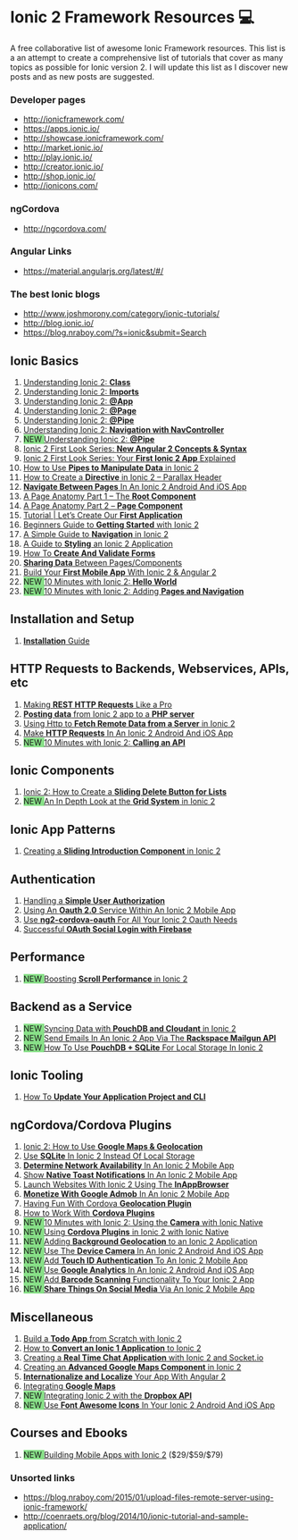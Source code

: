 # Ionic 2 Framework Resources  :computer:
A free collaborative list of awesome Ionic Framework resources.
This list is a an attempt to create a comprehensive list of tutorials that cover as many topics as possible for Ionic version 2.
I will update this list as I discover new posts and as new posts are suggested.

### Developer pages
* http://ionicframework.com/
* https://apps.ionic.io/
* http://showcase.ionicframework.com/
* http://market.ionic.io/
* http://play.ionic.io/
* http://creator.ionic.io/
* http://shop.ionic.io/
* http://ionicons.com/

### ngCordova
* http://ngcordova.com/

### Angular Links
* https://material.angularjs.org/latest/#/

### The best Ionic blogs
* http://www.joshmorony.com/category/ionic-tutorials/
* http://blog.ionic.io/
* https://blog.nraboy.com/?s=ionic&submit=Search



<h2>Ionic Basics</h2>
<ol>
<li><a href="http://mcgivery.com/understanding-ionic-2-class/" target="_blank">Understanding Ionic 2: <strong>Class</strong></a></li>
<li><a href="http://mcgivery.com/understanding-ionic-2-imports/" target="_blank">Understanding Ionic 2: <strong>Imports</strong></a></li>
<li><a href="http://mcgivery.com/understanding-ionic-2-app/" target="_blank">Understanding Ionic 2: <strong>@App</strong></a></li>
<li><a href="http://mcgivery.com/understanding-ionic-2-page/" target="_blank">Understanding Ionic 2: <strong>@Page</strong></a></li>
<li><a href="http://mcgivery.com/understanding-ionic-2-pipe/" target="_blank">Understanding Ionic 2: <strong>@Pipe</strong></a></li>
<li><a href="http://mcgivery.com/understanding-ionic-2-navigation-navcontroller/" target="_blank">Understanding Ionic 2: <strong>Navigation with NavController</strong></a></li>
<li><span class="listPostNew" style="background: rgba(92, 214, 92, 0.72);">NEW </span><a href="http://mcgivery.com/understanding-ionic-2-pipe/" target="_blank">Understanding Ionic 2: <strong>@Pipe</strong></a></li>
<li><a href="http://www.joshmorony.com/ionic-2-first-look-series-new-angular-2-concepts-syntax/" onclick="_gaq.push(['_trackEvent', 'outbound-article', 'http://www.joshmorony.com/ionic-2-first-look-series-new-angular-2-concepts-syntax/', 'Ionic 2 First Look Series: New Angular 2 Concepts &amp; Syntax']);" target="_blank">Ionic 2 First Look Series: <strong>New Angular 2 Concepts &amp; Syntax</strong></a></li>
<li><a href="http://www.joshmorony.com/ionic-2-first-look-series-your-first-ionic-2-app-explained/" onclick="_gaq.push(['_trackEvent', 'outbound-article', 'http://www.joshmorony.com/ionic-2-first-look-series-your-first-ionic-2-app-explained/', 'Ionic 2 First Look Series: Your First Ionic 2 App Explained']);" target="_blank">Ionic 2 First Look Series: Your <strong>First Ionic 2 App</strong> Explained</a></li>
<li><a href="http://www.joshmorony.com/how-to-use-pipes-to-manipulate-data-in-ionic-2/" onclick="_gaq.push(['_trackEvent', 'outbound-article', 'http://www.joshmorony.com/how-to-use-pipes-to-manipulate-data-in-ionic-2/', 'How to Use Pipes to Manipulate Data in Ionic 2']);" target="_blank">How to Use <strong>Pipes to Manipulate Data</strong> in Ionic 2</a></li>
<li><a href="http://www.joshmorony.com/how-to-create-a-directive-in-ionic-2-parallax-header/" onclick="_gaq.push(['_trackEvent', 'outbound-article', 'http://www.joshmorony.com/how-to-create-a-directive-in-ionic-2-parallax-header/', 'How to Create a Directive in Ionic 2 – Parallax Header']);" target="_blank">How to Create a <strong>Directive</strong> in Ionic 2 – Parallax Header</a></li>
<li><a href="https://www.thepolyglotdeveloper.com/2015/12/navigate-between-pages-in-an-ionic-2-android-and-ios-app/" onclick="_gaq.push(['_trackEvent', 'outbound-article', 'https://www.thepolyglotdeveloper.com/2015/12/navigate-between-pages-in-an-ionic-2-android-and-ios-app/', 'Navigate Between Pages In An Ionic 2 Android And iOS App']);" target="_blank"><strong>Navigate Between Pages</strong> In An Ionic 2 Android And iOS App</a></li>
<li><a href="http://www.gajotres.net/ionic-2-a-page-anatomy-part-1-the-root-component/" onclick="_gaq.push(['_trackEvent', 'outbound-article', 'http://www.gajotres.net/ionic-2-a-page-anatomy-part-1-the-root-component/', 'A Page Anatomy Part 1 – The Root Component']);" target="_blank">A Page Anatomy Part 1 – The <strong>Root Component</strong></a></li>
<li><a href="http://www.gajotres.net/ionic-2-a-page-anatomy-part-2-page-components/" onclick="_gaq.push(['_trackEvent', 'outbound-article', 'http://www.gajotres.net/ionic-2-a-page-anatomy-part-2-page-components/', 'A Page Anatomy Part 2 – Page Component']);" target="_blank">A Page Anatomy Part 2 – <strong>Page Component</strong></a></li>
<li><a href="http://www.gajotres.net/ionic-2-tutorial-lets-create-our-first-application/" onclick="_gaq.push(['_trackEvent', 'outbound-article', 'http://www.gajotres.net/ionic-2-tutorial-lets-create-our-first-application/', 'Tutorial | Let’s Create Our First Application']);" target="_blank">Tutorial | Let’s Create Our <strong>First Application</strong></a></li>
<li><a href="http://www.joshmorony.com/beginners-guide-to-getting-started-with-ionic-2/" onclick="_gaq.push(['_trackEvent', 'outbound-article', 'http://www.joshmorony.com/beginners-guide-to-getting-started-with-ionic-2/', 'Beginners Guide to Getting Started with Ionic 2']);" target="_blank">Beginners Guide to <strong>Getting Started</strong> with Ionic 2</a></li>
<li><a href="http://www.joshmorony.com/a-simple-guide-to-navigation-in-ionic-2/" onclick="_gaq.push(['_trackEvent', 'outbound-article', 'http://www.joshmorony.com/a-simple-guide-to-navigation-in-ionic-2/', 'A Simple Guide to Navigation in Ionic 2']);" target="_blank">A Simple Guide to <strong>Navigation</strong> in Ionic 2</a></li>
<li><a href="http://www.joshmorony.com/a-guide-to-styling-an-ionic-2-application/" onclick="_gaq.push(['_trackEvent', 'outbound-article', 'http://www.joshmorony.com/a-guide-to-styling-an-ionic-2-application/', 'A Guide to Styling an Ionic 2 Application']);" target="_blank">A Guide to <strong>Styling</strong> an Ionic 2 Application</a></li>
<li><a href="http://www.gajotres.net/ionic-2-how-o-create-and-validate-forms/" onclick="_gaq.push(['_trackEvent', 'outbound-article', 'http://www.gajotres.net/ionic-2-how-o-create-and-validate-forms/', 'How To Create And Validate Forms']);" target="_blank">How To <strong>Create And Validate Forms</strong></a></li>
<li><a href="http://www.gajotres.net/ionic-2-sharing-data-between-pagescomponents/" onclick="_gaq.push(['_trackEvent', 'outbound-article', 'http://www.gajotres.net/ionic-2-sharing-data-between-pagescomponents/', 'Sharing Data Between Pages/Components']);" target="_blank"><strong>Sharing Data</strong> Between Pages/Components</a></li>
<li><a href="http://gonehybrid.com/build-your-first-mobile-app-with-ionic-2-angular-2/" onclick="_gaq.push(['_trackEvent', 'outbound-article', 'http://gonehybrid.com/build-your-first-mobile-app-with-ionic-2-angular-2/', 'Build Your First Mobile App With Ionic 2 &amp; Angular 2']);" target="_blank">Build Your <strong>First Mobile App</strong> With Ionic 2 &amp; Angular 2</a></li>
<li><span class="listPostNew" style="background: rgba(92, 214, 92, 0.72);">NEW </span><a href="http://blog.ionic.io/10-minutes-with-ionic-2-hello-world/" onclick="_gaq.push(['_trackEvent', 'outbound-article', 'http://blog.ionic.io/10-minutes-with-ionic-2-hello-world/', '10 Minutes with Ionic 2: Hello World']);" target="_blank">10 Minutes with Ionic 2: <strong>Hello World</strong></a></li>
<li><span class="listPostNew" style="background: rgba(92, 214, 92, 0.72);">NEW </span><a href="http://blog.ionic.io/10-minutes-with-ionic-2-adding-pages-and-navigation/" onclick="_gaq.push(['_trackEvent', 'outbound-article', 'http://blog.ionic.io/10-minutes-with-ionic-2-adding-pages-and-navigation/', '10 Minutes with Ionic 2: Adding Pages and Navigation']);" target="_blank">10 Minutes with Ionic 2: Adding <strong>Pages and Navigation</strong></a></li>
</ol>
<h2>Installation and Setup</h2>
<ol>
<li><a href="http://www.gajotres.net/ionic-2-installation-guide/" onclick="_gaq.push(['_trackEvent', 'outbound-article', 'http://www.gajotres.net/ionic-2-installation-guide/', 'Installation Guide']);" target="_blank"><strong>Installation</strong> Guide</a></li>
</ol>
<h2>HTTP Requests to Backends, Webservices, APIs, etc</h2>
<ol>
<li><a href="http://www.gajotres.net/ionic-2-making-rest-http-requests-like-a-pro/" onclick="_gaq.push(['_trackEvent', 'outbound-article', 'http://www.gajotres.net/ionic-2-making-rest-http-requests-like-a-pro/', 'Making REST HTTP Requests Like a Pro']);" target="_blank">Making <strong>REST HTTP Requests</strong> Like a Pro</a></li>
<li><a href="http://www.nikola-breznjak.com/blog/ionic2/posting-data-from-ionic-2-app/" onclick="_gaq.push(['_trackEvent', 'outbound-article', 'http://www.nikola-breznjak.com/blog/ionic2/posting-data-from-ionic-2-app/', 'Posting data from Ionic 2 app to a PHP server']);" target="_blank"><strong>Posting data</strong> from Ionic 2 app to a <strong>PHP server</strong></a></li>
<li><a href="http://www.joshmorony.com/using-http-to-fetch-remote-data-from-a-server-in-ionic-2/" onclick="_gaq.push(['_trackEvent', 'outbound-article', 'http://www.joshmorony.com/using-http-to-fetch-remote-data-from-a-server-in-ionic-2/', 'Using Http to Fetch Remote Data from a Server in Ionic 2']);" target="_blank">Using Http to <strong>Fetch Remote Data from a Server</strong> in Ionic 2</a></li>
<li><a href="https://www.thepolyglotdeveloper.com/2016/01/make-http-requests-in-an-ionic-2-android-and-ios-app/" onclick="_gaq.push(['_trackEvent', 'outbound-article', 'https://www.thepolyglotdeveloper.com/2016/01/make-http-requests-in-an-ionic-2-android-and-ios-app/', 'Make HTTP Requests In An Ionic 2 Android And iOS App']);" target="_blank">Make <strong>HTTP Requests</strong> In An Ionic 2 Android And iOS App</a></li>
<li><span class="listPostNew" style="background: rgba(92, 214, 92, 0.72);">NEW </span><a href="http://blog.ionic.io/10-minutes-with-ionic-2-calling-an-api/" onclick="_gaq.push(['_trackEvent', 'outbound-article', 'http://blog.ionic.io/10-minutes-with-ionic-2-calling-an-api/', '10 Minutes with Ionic 2: Calling an API']);" target="_blank">10 Minutes with Ionic 2: <strong>Calling an API</strong></a></li>
</ol>
<h2>Ionic Components</h2>
<ol>
<li><a href="http://www.joshmorony.com/ionic-2-how-to-create-a-sliding-delete-button-for-lists/" onclick="_gaq.push(['_trackEvent', 'outbound-article', 'http://www.joshmorony.com/ionic-2-how-to-create-a-sliding-delete-button-for-lists/', 'Ionic 2: How to Create a Sliding Delete Button for Lists']);" target="_blank">Ionic 2: How to Create a <strong>Sliding Delete Button for Lists</strong></a></li>
<li><span class="listPostNew" style="background: rgba(92, 214, 92, 0.72);">NEW </span><a href="http://www.joshmorony.com/an-in-depth-look-at-the-grid-system-in-ionic-2/" onclick="_gaq.push(['_trackEvent', 'outbound-article', 'http://www.joshmorony.com/an-in-depth-look-at-the-grid-system-in-ionic-2/', 'An In Depth Look at the Grid System in Ionic 2']);" target="_blank">An In Depth Look at the <strong>Grid System</strong> in Ionic 2</a></li>
</ol>
<h2>Ionic App Patterns</h2>
<ol>
<li><a href="http://www.joshmorony.com/creating-a-sliding-introduction-component-in-ionic-2/" onclick="_gaq.push(['_trackEvent', 'outbound-article', 'http://www.joshmorony.com/creating-a-sliding-introduction-component-in-ionic-2/', 'Creating a Sliding Introduction Component in Ionic 2']);" target="_blank">Creating a <strong>Sliding Introduction Component</strong> in Ionic 2</a></li>
</ol>
<h2>Authentication</h2>
<ol>
<li><a href="http://www.gajotres.net/ionic-2-handling-a-simple-user-authorization/" onclick="_gaq.push(['_trackEvent', 'outbound-article', 'http://www.gajotres.net/ionic-2-handling-a-simple-user-authorization/', 'Handling a Simple User Authorization']);" target="_blank">Handling a <strong>Simple User Authorization</strong></a></li>
<li><a href="https://www.thepolyglotdeveloper.com/2016/01/using-an-oauth-2-0-service-within-an-ionic-2-mobile-app/" onclick="_gaq.push(['_trackEvent', 'outbound-article', 'https://www.thepolyglotdeveloper.com/2016/01/using-an-oauth-2-0-service-within-an-ionic-2-mobile-app/', 'Using An Oauth 2.0 Service Within An Ionic 2 Mobile App']);" target="_blank">Using An <strong>Oauth 2.0</strong> Service Within An Ionic 2 Mobile App</a></li>
<li><a href="https://www.thepolyglotdeveloper.com/2016/01/use-ng2-cordova-oauth-for-all-your-ionic-2-oauth-needs/" onclick="_gaq.push(['_trackEvent', 'outbound-article', 'https://www.thepolyglotdeveloper.com/2016/01/use-ng2-cordova-oauth-for-all-your-ionic-2-oauth-needs/', 'Use ng2-cordova-oauth For All Your Ionic 2 Oauth Needs']);" target="_blank">Use <strong>ng2-cordova-oauth</strong> For All Your Ionic 2 Oauth Needs</a></li>
<li><a href="http://www.gajotres.net/ionic-2-succesfull-oauth-social-login-with-firebase/" onclick="_gaq.push(['_trackEvent', 'outbound-article', 'http://www.gajotres.net/ionic-2-succesfull-oauth-social-login-with-firebase/', 'Successful OAuth Social Login with Firebase']);" target="_blank">Successful <strong>OAuth Social Login with Firebase</strong></a></li>
</ol>
<h2>Performance</h2>
<ol>
<li><span class="listPostNew" style="background: rgba(92, 214, 92, 0.72);">NEW </span><a href="http://www.joshmorony.com/boosting-scroll-performance-in-ionic-2/" onclick="_gaq.push(['_trackEvent', 'outbound-article', 'http://www.joshmorony.com/boosting-scroll-performance-in-ionic-2/', 'Boosting Scroll Performance in Ionic 2']);" target="_blank">Boosting <strong>Scroll Performance</strong> in Ionic 2</a></li>
</ol>
<h2>Backend as a Service</h2>
<ol>
<li><span class="listPostNew" style="background: rgba(92, 214, 92, 0.72);">NEW </span><a href="http://www.joshmorony.com/syncing-data-with-pouchdb-and-cloudant-in-ionic-2/" onclick="_gaq.push(['_trackEvent', 'outbound-article', 'http://www.joshmorony.com/syncing-data-with-pouchdb-and-cloudant-in-ionic-2/', 'Syncing Data with PouchDB and Cloudant in Ionic 2']);" target="_blank">Syncing Data with <strong>PouchDB and Cloudant</strong> in Ionic 2</a></li>
<li><span class="listPostNew" style="background: rgba(92, 214, 92, 0.72);">NEW </span><a href="https://www.thepolyglotdeveloper.com/2016/05/send-emails-ionic-2-mobile-app-via-rackspace-mailgun-api/" onclick="_gaq.push(['_trackEvent', 'outbound-article', 'https://www.thepolyglotdeveloper.com/2016/05/send-emails-ionic-2-mobile-app-via-rackspace-mailgun-api/', 'Send Emails In An Ionic 2 App Via The Rackspace Mailgun API']);" target="_blank">Send Emails In An Ionic 2 App Via The <strong>Rackspace Mailgun API</strong></a></li>
<li><span class="listPostNew" style="background: rgba(92, 214, 92, 0.72);">NEW </span><a href="http://gonehybrid.com/how-to-use-pouchdb-sqlite-for-local-storage-in-ionic-2/" onclick="_gaq.push(['_trackEvent', 'outbound-article', 'http://gonehybrid.com/how-to-use-pouchdb-sqlite-for-local-storage-in-ionic-2/', 'How To Use PouchDB + SQLite For Local Storage In Ionic 2']);" target="_blank">How To Use <strong>PouchDB + SQLite</strong> For Local Storage In Ionic 2</a></li>
</ol>
<h2>Ionic Tooling</h2>
<ol>
<li><a href="http://www.gajotres.net/ionic-2-how-to-update-your-application-project-and-cli/" onclick="_gaq.push(['_trackEvent', 'outbound-article', 'http://www.gajotres.net/ionic-2-how-to-update-your-application-project-and-cli/', 'How To Update Your Application Project and CLI']);" target="_blank">How To <strong>Update Your Application Project and CLI</strong></a></li>
</ol>
<h2>ngCordova/Cordova Plugins</h2>
<ol>
<li><a href="http://www.joshmorony.com/ionic-2-how-to-use-google-maps-geolocation-video-tutorial/" onclick="_gaq.push(['_trackEvent', 'outbound-article', 'http://www.joshmorony.com/ionic-2-how-to-use-google-maps-geolocation-video-tutorial/', 'Ionic 2: How to Use Google Maps &amp; Geolocation']);" target="_blank">Ionic 2: How to Use <strong>Google Maps &amp; Geolocation</strong></a></li>
<li><a href="https://www.thepolyglotdeveloper.com/2015/12/use-sqlite-in-ionic-2-instead-of-local-storage/" onclick="_gaq.push(['_trackEvent', 'outbound-article', 'https://www.thepolyglotdeveloper.com/2015/12/use-sqlite-in-ionic-2-instead-of-local-storage/', 'Use SQLite In Ionic 2 Instead Of Local Storage']);" target="_blank">Use <strong>SQLite</strong> In Ionic 2 Instead Of Local Storage</a></li>
<li><a href="https://www.thepolyglotdeveloper.com/2016/01/determine-network-availability-in-an-ionic-2-mobile-app/" onclick="_gaq.push(['_trackEvent', 'outbound-article', 'https://www.thepolyglotdeveloper.com/2016/01/determine-network-availability-in-an-ionic-2-mobile-app/', 'Determine Network Availability In An Ionic 2 Mobile App']);" target="_blank"><strong>Determine Network Availability</strong> In An Ionic 2 Mobile App</a></li>
<li><a href="https://www.thepolyglotdeveloper.com/2016/01/show-native-toast-notifications-in-an-ionic-2-mobile-app/" onclick="_gaq.push(['_trackEvent', 'outbound-article', 'https://www.thepolyglotdeveloper.com/2016/01/show-native-toast-notifications-in-an-ionic-2-mobile-app/', 'Show Native Toast Notifications In An Ionic 2 Mobile App']);" target="_blank">Show <strong>Native Toast Notifications</strong> In An Ionic 2 Mobile App</a></li>
<li><a href="https://www.thepolyglotdeveloper.com/2016/01/launch-websites-with-ionic-2-using-the-inappbrowser/" onclick="_gaq.push(['_trackEvent', 'outbound-article', 'https://www.thepolyglotdeveloper.com/2016/01/launch-websites-with-ionic-2-using-the-inappbrowser/', 'Launch Websites With Ionic 2 Using The InAppBrowser']);" target="_blank">Launch Websites With Ionic 2 Using The <strong>InAppBrowser</strong></a></li>
<li><a href="https://www.thepolyglotdeveloper.com/2016/02/monetize-google-admob-ionic-2-mobile-app/" onclick="_gaq.push(['_trackEvent', 'outbound-article', 'https://www.thepolyglotdeveloper.com/2016/02/monetize-google-admob-ionic-2-mobile-app/', 'Monetize With Google Admob In An Ionic 2 Mobile App']);" target="_blank"><strong>Monetize With Google Admob</strong> In An Ionic 2 Mobile App</a></li>
<li><a href="http://www.gajotres.net/ionic-2-having-fun-with-cordova-geolocation-plugin/" onclick="_gaq.push(['_trackEvent', 'outbound-article', 'http://www.gajotres.net/ionic-2-having-fun-with-cordova-geolocation-plugin/', 'Having Fun With Cordova Geolocation Plugin']);" target="_blank">Having Fun With Cordova <strong>Geolocation Plugin</strong></a></li>
<li><a href="http://www.gajotres.net/ionic-2-how-to-use-cordova-plugins/" onclick="_gaq.push(['_trackEvent', 'outbound-article', 'http://www.gajotres.net/ionic-2-how-to-use-cordova-plugins/', 'How to Work With Cordova Plugins']);" target="_blank">How to Work With <strong>Cordova Plugins</strong></a></li>
<li><span class="listPostNew" style="background: rgba(92, 214, 92, 0.72);">NEW </span><a href="http://blog.ionic.io/10-minutes-with-ionic-2-using-the-camera-with-ionic-native/" onclick="_gaq.push(['_trackEvent', 'outbound-article', 'http://blog.ionic.io/10-minutes-with-ionic-2-using-the-camera-with-ionic-native/', '10 Minutes with Ionic 2: Using the Camera with Ionic Native']);" target="_blank">10 Minutes with Ionic 2: Using the <strong>Camera</strong> with Ionic Native</a></li>
<li><span class="listPostNew" style="background: rgba(92, 214, 92, 0.72);">NEW </span><a href="http://www.joshmorony.com/using-cordova-plugins-in-ionic-2-with-ionic-native/" onclick="_gaq.push(['_trackEvent', 'outbound-article', 'http://www.joshmorony.com/using-cordova-plugins-in-ionic-2-with-ionic-native/', 'Using Cordova Plugins in Ionic 2 with Ionic Native']);" target="_blank">Using <strong>Cordova Plugins</strong> in Ionic 2 with Ionic Native</a></li>
<li><span class="listPostNew" style="background: rgba(92, 214, 92, 0.72);">NEW </span><a href="http://www.joshmorony.com/adding-background-geolocation-to-an-ionic-2-application/" onclick="_gaq.push(['_trackEvent', 'outbound-article', 'http://www.joshmorony.com/adding-background-geolocation-to-an-ionic-2-application/', 'Adding Background Geolocation to an Ionic 2 Application']);" target="_blank">Adding <strong>Background Geolocation</strong> to an Ionic 2 Application</a></li>
<li><span class="listPostNew" style="background: rgba(92, 214, 92, 0.72);">NEW </span><a href="https://www.thepolyglotdeveloper.com/2016/04/use-the-device-camera-in-an-ionic-2-android-and-ios-app/" onclick="_gaq.push(['_trackEvent', 'outbound-article', 'https://www.thepolyglotdeveloper.com/2016/04/use-the-device-camera-in-an-ionic-2-android-and-ios-app/', 'Use The Device Camera In An Ionic 2 Android And iOS App']);" target="_blank">Use The <strong>Device Camera</strong> In An Ionic 2 Android And iOS App</a></li>
<li><span class="listPostNew" style="background: rgba(92, 214, 92, 0.72);">NEW </span><a href="https://www.thepolyglotdeveloper.com/2016/03/add-touch-id-authentication-ionic-2-mobile-app/" onclick="_gaq.push(['_trackEvent', 'outbound-article', 'https://www.thepolyglotdeveloper.com/2016/03/add-touch-id-authentication-ionic-2-mobile-app/', 'Add Touch ID Authentication To An Ionic 2 Mobile App']);" target="_blank">Add <strong>Touch ID Authentication</strong> To An Ionic 2 Mobile App</a></li>
<li><span class="listPostNew" style="background: rgba(92, 214, 92, 0.72);">NEW </span><a href="https://www.thepolyglotdeveloper.com/2016/03/use-google-analytics-in-an-ionic-2-android-and-ios-app/" onclick="_gaq.push(['_trackEvent', 'outbound-article', 'https://www.thepolyglotdeveloper.com/2016/03/use-google-analytics-in-an-ionic-2-android-and-ios-app/', 'Use Google Analytics In An Ionic 2 Android And iOS App']);" target="_blank">Use <strong>Google Analytics</strong> In An Ionic 2 Android And iOS App</a></li>
<li><span class="listPostNew" style="background: rgba(92, 214, 92, 0.72);">NEW </span><a href="https://www.thepolyglotdeveloper.com/2016/02/add-barcode-scanning-functionality-to-your-ionic-2-app/" onclick="_gaq.push(['_trackEvent', 'outbound-article', 'https://www.thepolyglotdeveloper.com/2016/02/add-barcode-scanning-functionality-to-your-ionic-2-app/', 'Add Barcode Scanning Functionality To Your Ionic 2 App']);" target="_blank">Add <strong>Barcode Scanning</strong> Functionality To Your Ionic 2 App</a></li>
<li><span class="listPostNew" style="background: rgba(92, 214, 92, 0.72);">NEW </span><a href="https://www.thepolyglotdeveloper.com/2016/02/share-things-on-social-media-via-an-ionic-2-mobile-app/" onclick="_gaq.push(['_trackEvent', 'outbound-article', 'https://www.thepolyglotdeveloper.com/2016/02/share-things-on-social-media-via-an-ionic-2-mobile-app/', 'Share Things On Social Media Via An Ionic 2 Mobile App']);" target="_blank"><strong>Share Things On Social Media</strong> Via An Ionic 2 Mobile App</a></li>
</ol>
<h2>Miscellaneous</h2>
<ol>
<li><a href="http://www.joshmorony.com/build-a-todo-app-from-scratch-with-ionic-2-video-tutorial/" onclick="_gaq.push(['_trackEvent', 'outbound-article', 'http://www.joshmorony.com/build-a-todo-app-from-scratch-with-ionic-2-video-tutorial/', 'Build a Todo App from Scratch with Ionic 2']);" target="_blank">Build a <strong>Todo App</strong> from Scratch with Ionic 2</a></li>
<li><a href="http://www.joshmorony.com/how-to-convert-an-ionic-1-application-to-ionic-2/" onclick="_gaq.push(['_trackEvent', 'outbound-article', 'http://www.joshmorony.com/how-to-convert-an-ionic-1-application-to-ionic-2/', 'How to Convert an Ionic 1 Application to Ionic 2']);" target="_blank">How to <strong>Convert an Ionic 1 Application</strong> to Ionic 2</a></li>
<li><a href="https://www.thepolyglotdeveloper.com/2016/01/creating-a-real-time-chat-application-with-ionic-2-and-socket-io/" onclick="_gaq.push(['_trackEvent', 'outbound-article', 'https://www.thepolyglotdeveloper.com/2016/01/creating-a-real-time-chat-application-with-ionic-2-and-socket-io/', 'Creating a Real Time Chat Application with Ionic 2 and Socket.io']);" target="_blank">Creating a <strong>Real Time Chat Application</strong> with Ionic 2 and Socket.io</a></li>
<li><a href="http://www.joshmorony.com/creating-an-advanced-google-maps-component-in-ionic-2/" onclick="_gaq.push(['_trackEvent', 'outbound-article', 'http://www.joshmorony.com/creating-an-advanced-google-maps-component-in-ionic-2/', 'Creating an Advanced Google Maps Component in Ionic 2']);" target="_blank">Creating an <strong>Advanced Google Maps Component</strong> in Ionic 2</a></li>
<li><a href="http://www.gajotres.net/ionic-2-internationalize-and-localize-your-app-with-angular-2/" onclick="_gaq.push(['_trackEvent', 'outbound-article', 'http://www.gajotres.net/ionic-2-internationalize-and-localize-your-app-with-angular-2/', 'Internationalize and Localize Your App With Angular 2']);" target="_blank"><strong>Internationalize and Localize</strong> Your App With Angular 2</a></li>
<li><a href="http://www.gajotres.net/ionic-2-integrating-google-maps/" onclick="_gaq.push(['_trackEvent', 'outbound-article', 'http://www.gajotres.net/ionic-2-integrating-google-maps/', 'Integrating Google Maps']);" target="_blank">Integrating <strong>Google Maps</strong></a></li>
<li><span class="listPostNew" style="background: rgba(92, 214, 92, 0.72);">NEW </span><a href="http://www.joshmorony.com/integrating-ionic-2-with-the-dropbox-api-part-1/" onclick="_gaq.push(['_trackEvent', 'outbound-article', 'http://www.joshmorony.com/integrating-ionic-2-with-the-dropbox-api-part-1/', 'Integrating Ionic 2 with the Dropbox API']);" target="_blank">Integrating Ionic 2 with the <strong>Dropbox API</strong></a></li>
<li><span class="listPostNew" style="background: rgba(92, 214, 92, 0.72);">NEW </span><a href="https://www.thepolyglotdeveloper.com/2016/03/use-font-awesome-icons-in-your-ionic-2-android-and-ios-app/" onclick="_gaq.push(['_trackEvent', 'outbound-article', 'https://www.thepolyglotdeveloper.com/2016/03/use-font-awesome-icons-in-your-ionic-2-android-and-ios-app/', 'Use Font Awesome Icons In Your Ionic 2 Android And iOS App']);" target="_blank">Use <strong>Font Awesome Icons</strong> In Your Ionic 2 Android And iOS App</a></li>
</ol>
<h2>Courses and Ebooks</h2>
<ol>
<li><span class="listPostNew" style="background: rgba(92, 214, 92, 0.72);">NEW </span><a href="https://gumroad.com/a/549205107" onclick="_gaq.push(['_trackEvent', 'outbound-article', 'https://gumroad.com/a/549205107', 'Building Mobile Apps with Ionic 2']);" target="_blank">Building Mobile Apps with Ionic 2</a> ($29/$59/$79)</li>
</ol>



### Unsorted links
* https://blog.nraboy.com/2015/01/upload-files-remote-server-using-ionic-framework/
* http://coenraets.org/blog/2014/10/ionic-tutorial-and-sample-application/
